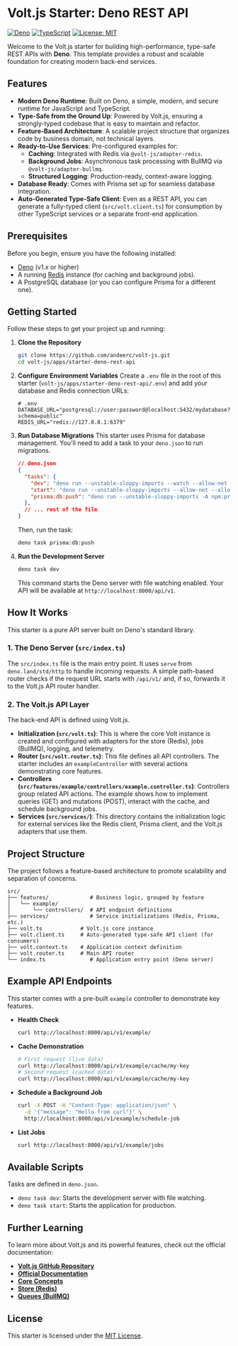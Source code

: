 # Volt.js Starter: Deno REST API

[![Deno](https://img.shields.io/badge/Deno-1.x-blue.svg)](https://deno.land/)
[![TypeScript](https://img.shields.io/badge/TypeScript-5.0%2B-blue.svg)](https://www.typescriptlang.org/)
[![License: MIT](https://img.shields.io/badge/License-MIT-yellow.svg)](https://opensource.org/licenses/MIT)

Welcome to the Volt.js starter for building high-performance, type-safe REST APIs with **Deno**. This template provides a robust and scalable foundation for creating modern back-end services.

## Features

-   **Modern Deno Runtime**: Built on Deno, a simple, modern, and secure runtime for JavaScript and TypeScript.
-   **Type-Safe from the Ground Up**: Powered by Volt.js, ensuring a strongly-typed codebase that is easy to maintain and refactor.
-   **Feature-Based Architecture**: A scalable project structure that organizes code by business domain, not technical layers.
-   **Ready-to-Use Services**: Pre-configured examples for:
    -   **Caching**: Integrated with Redis via `@volt-js/adapter-redis`.
    -   **Background Jobs**: Asynchronous task processing with BullMQ via `@volt-js/adapter-bullmq`.
    -   **Structured Logging**: Production-ready, context-aware logging.
-   **Database Ready**: Comes with Prisma set up for seamless database integration.
-   **Auto-Generated Type-Safe Client**: Even as a REST API, you can generate a fully-typed client (`src/volt.client.ts`) for consumption by other TypeScript services or a separate front-end application.

## Prerequisites

Before you begin, ensure you have the following installed:

-   [Deno](https://deno.land/manual/getting_started/installation) (v1.x or higher)
-   A running [Redis](https://redis.io/docs/getting-started/) instance (for caching and background jobs).
-   A PostgreSQL database (or you can configure Prisma for a different one).

## Getting Started

Follow these steps to get your project up and running:

1.  **Clone the Repository**
    ```bash
    git clone https://github.com/andeerc/volt-js.git
    cd volt-js/apps/starter-deno-rest-api
    ```

2.  **Configure Environment Variables**
    Create a `.env` file in the root of this starter (`volt-js/apps/starter-deno-rest-api/.env`) and add your database and Redis connection URLs:

    ```env
    # .env
    DATABASE_URL="postgresql://user:password@localhost:5432/mydatabase?schema=public"
    REDIS_URL="redis://127.0.0.1:6379"
    ```

3.  **Run Database Migrations**
    This starter uses Prisma for database management. You'll need to add a task to your `deno.json` to run migrations.

    ```json
    // deno.json
    {
      "tasks": {
        "dev": "deno run --unstable-sloppy-imports --watch --allow-net --allow-env --import-map=import_map.json src/index.ts",
        "start": "deno run --unstable-sloppy-imports --allow-net --allow-env --import-map=import_map.json src/index.ts",
        "prisma:db:push": "deno run --unstable-sloppy-imports -A npm:prisma db push"
      },
      // ... rest of the file
    }
    ```

    Then, run the task:
    ```bash
    deno task prisma:db:push
    ```

4.  **Run the Development Server**
    ```bash
    deno task dev
    ```
    This command starts the Deno server with file watching enabled. Your API will be available at `http://localhost:8000/api/v1`.

## How It Works

This starter is a pure API server built on Deno's standard library.

### 1. The Deno Server (`src/index.ts`)

The `src/index.ts` file is the main entry point. It uses `serve` from `deno.land/std/http` to handle incoming requests. A simple path-based router checks if the request URL starts with `/api/v1/` and, if so, forwards it to the Volt.js API router handler.

### 2. The Volt.js API Layer

The back-end API is defined using Volt.js.

-   **Initialization (`src/volt.ts`)**: This is where the core Volt instance is created and configured with adapters for the store (Redis), jobs (BullMQ), logging, and telemetry.
-   **Router (`src/volt.router.ts`)**: This file defines all API controllers. The starter includes an `exampleController` with several actions demonstrating core features.
-   **Controllers (`src/features/example/controllers/example.controller.ts`)**: Controllers group related API actions. The example shows how to implement queries (GET) and mutations (POST), interact with the cache, and schedule background jobs.
-   **Services (`src/services/`)**: This directory contains the initialization logic for external services like the Redis client, Prisma client, and the Volt.js adapters that use them.

## Project Structure

The project follows a feature-based architecture to promote scalability and separation of concerns.

```
src/
├── features/             # Business logic, grouped by feature
│   └── example/
│       └── controllers/  # API endpoint definitions
├── services/             # Service initializations (Redis, Prisma, etc.)
├── volt.ts            # Volt.js core instance
├── volt.client.ts     # Auto-generated type-safe API client (for consumers)
├── volt.context.ts    # Application context definition
├── volt.router.ts     # Main API router
└── index.ts              # Application entry point (Deno server)
```

## Example API Endpoints

This starter comes with a pre-built `example` controller to demonstrate key features.

-   **Health Check**
    ```bash
    curl http://localhost:8000/api/v1/example/
    ```

-   **Cache Demonstration**
    ```bash
    # First request (live data)
    curl http://localhost:8000/api/v1/example/cache/my-key
    # Second request (cached data)
    curl http://localhost:8000/api/v1/example/cache/my-key
    ```

-   **Schedule a Background Job**
    ```bash
    curl -X POST -H "Content-Type: application/json" \
      -d '{"message": "Hello from curl"}' \
      http://localhost:8000/api/v1/example/schedule-job
    ```

-   **List Jobs**
    ```bash
    curl http://localhost:8000/api/v1/example/jobs
    ```

## Available Scripts

Tasks are defined in `deno.json`.

-   `deno task dev`: Starts the development server with file watching.
-   `deno task start`: Starts the application for production.

## Further Learning

To learn more about Volt.js and its powerful features, check out the official documentation:

-   **[Volt.js GitHub Repository](https://github.com/andeerc/volt-js)**
-   **[Official Documentation](https://voltjs.com/docs)**
-   **[Core Concepts](https://voltjs.com/docs/core-concepts)**
-   **[Store (Redis)](https://voltjs.com/docs/advanced-features/store)**
-   **[Queues (BullMQ)](https://voltjs.com/docs/advanced-features/queues)**

## License

This starter is licensed under the [MIT License](LICENSE).